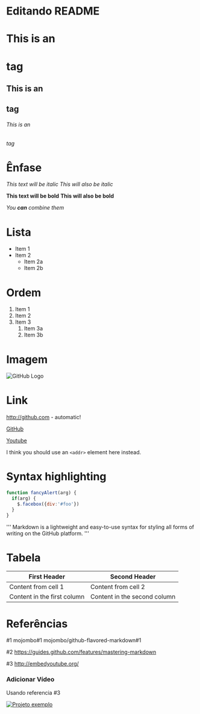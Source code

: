 # Editando README

# This is an <h1> tag
## This is an <h2> tag
###### This is an <h6> tag

# Ênfase

*This text will be italic*
_This will also be italic_

**This text will be bold**
__This will also be bold__

_You **can** combine them_

# Lista

* Item 1
* Item 2
  * Item 2a
  * Item 2b

# Ordem

1. Item 1
1. Item 2
1. Item 3
   1. Item 3a
   1. Item 3b
   
# Imagem
   
![GitHub Logo](https://github.com/TiagoAA/Teste_VS/blob/master/Pasta1/yoda2.jpg)   
  
# Link

http://github.com - automatic!

[GitHub](http://github.com)

[Youtube](https://www.youtube.com/)


I think you should use an
`<addr>` element here instead.


# Syntax highlighting

```javascript
function fancyAlert(arg) {
  if(arg) {
    $.facebox({div:'#foo'})
  }
}
```


'''
Markdown is a lightweight and easy-to-use syntax for styling all forms of writing on the GitHub platform.
'''

# Tabela 

First Header | Second Header
------------ | -------------
Content from cell 1 | Content from cell 2
Content in the first column | Content in the second column


# Referências

#1
mojombo#1
mojombo/github-flavored-markdown#1

#2
https://guides.github.com/features/mastering-markdown

#3
http://embedyoutube.org/

### Adicionar Vídeo
Usando referencia #3

[![Projeto exemplo](http://img.youtube.com/vi/T70t3mDiwvg/0.jpg)](http://www.youtube.com/watch?v=T70t3mDiwvg "Vídeo tutorial")


